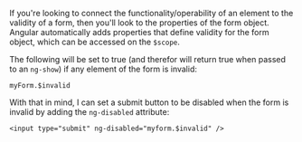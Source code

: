 If you're looking to connect the functionality/operability of an element to the validity of a form, then you'll look to the properties of the form object.  Angular automatically adds properties that define validity for the form object, which can be accessed on the `$scope`.

The following will be set to true (and therefor will return true when passed to an `ng-show`) if any element of the form is invalid:

    myForm.$invalid

With that in mind, I can set a submit button to be disabled when the form is invalid by adding the `ng-disabled` attribute:

    <input type="submit" ng-disabled="myform.$invalid" />
